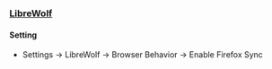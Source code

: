 ### [LibreWolf](https://librewolf.net/)

#### Setting

- Settings → LibreWolf → Browser Behavior → Enable Firefox Sync